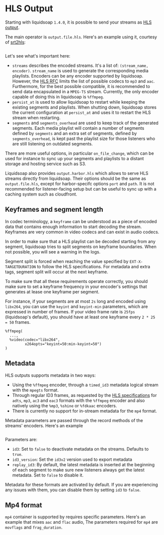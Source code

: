 # HLS Output

Starting with liquidsoap `1.4.0`, it is possible to send your streams as [HLS output](https://en.wikipedia.org/wiki/HTTP_Live_Streaming).

The main operator is `output.file.hls`. Here's an example using it, courtesy of [srt2hls](https://github.com/mbugeia/srt2hls):

```{.liquidsoap include="output.file.hls.liq"}

```

Let's see what's important here:

- `streams` describes the encoded streams. It's a list of: `(stream_name, encoder)`. `stream_name` is used to generate
  the corresponding media playlists. Encoders can be any encoder supported by liquidsoap. However, the [HLS RFC](https://tools.ietf.org/html/rfc8216)
  limits the list of possible codecs to `mp3` and `aac`. Furthermore, for the best possible compatible, it is recommended
  to send data encapsulated in a `MPEG-TS` stream. Currently, the only encoder capable of doing this in liquidsoap is `%ffmpeg`.
- `persist_at` is used to allow liquidsoap to restart while keeping the existing segments and playlists. When
  shutting down, liquidsoap stores the current configuration at `persist_at` and uses it to restart the HLS stream when
  restarting.
- `segments` and `segments_overhead` are used to keep track of the generated segments. Each media playlist will contain
  a number of segments defined by `segments` and an extra set of segments, defined by `segments_overhead`, is kept past the playlist size for those
  listeners who are still listening on outdated segments.

There are more useful options, in particular `on_file_change`, which can be used for instance to sync up your segments and playlists
to a distant storage and hosting service such as S3.

Liquidsoap also provides `output.harbor.hls` which allows to serve HLS streams directly from
liquidsoap. Their options should be the same as `output.file.hls`, except for harbor-specifc options `port` and `path`. It is
not recommended for listener-facing setup but can be useful to sync up with a caching system such as cloudfront.

## Keyframes and segment length

In codec terminology, a `keyframe` can be understood as a piece of encoded data that contains enough information to start decoding the stream.
Keyframes are very common in video codecs and can exist in audio codecs.

In order to make sure that a HLS playlist can be decoded starting from any segment, liquidsoap tries to split segments on keyframe boundaries. When not possible,
you will see a warning in the logs.

Segment split is forced when reaching the value specified by `EXT-X-TARGETDURATION` to follow the HLS specifications. For metadata and extra tags, segment split will
occur at the next keyframe.

To make sure that all these requirements operate correctly, you should make sure to set a keyframe frequency in your encoder's settings that generates at lease one
keyframe per segment.

For instance, if your segments are at most `2s` long and encoded using `libx264`, you can use the `keyint` and `keyint-min` parameters, which are expressed
in number of frames. If your video frame rate is `25fps` (liquidsoap's default), you should have at least one keyframe every `2 * 25 = 50` frames.

```liquidsoap
%ffmpeg(
  ...,
  %video(codec="libx264",
         x264opts="keyint=50:min-keyint=50")
)
```

## Metadata

HLS outputs supports metadata in two ways:

- Using the `%ffmpeg` encoder, through a `timed_id3` metadata logical stream with the `mpegts` format.
- Through regular ID3 frames, as requested by the [HLS specifications](https://datatracker.ietf.org/doc/html/rfc8216#section-3.4) for `adts`, `mp3`, `ac3` and `eac3` formats with the `%ffmpeg` encoder and also natively using the `%mp3`, `%shine` or `%fdkaac` encoders.
- There is currently no support for in-stream metadata for the `mp4` format.

Metadata parameters are passed through the record methods of the streams' encoders. Here's an example

```{.liquidsoap include="hls-metadata.liq"}

```

Parameters are:

- `id3`: Set to `false` to deactivate metadata on the streams. Defaults to `true`.
- `id3_version`: Set the `id3v2` version used to export metadata
- `replay_id3`: By default, the latest metadata is inserted at the beginning of each segment to make sure new listeners always get the latest metadata. Set to `false` to disable it.

Metadata for these formats are activated by default. If you are experiencing any issues with them, you can disable them by setting `id3` to `false`.

## Mp4 format

`mp4` container is supported by requires specific parameters. Here's an example that mixes `aac` and `flac` audio, The parameters
required for `mp4` are `movflags` and `frag_duration`.

```{.liquidsoap include="hls-mp4.liq"}

```
